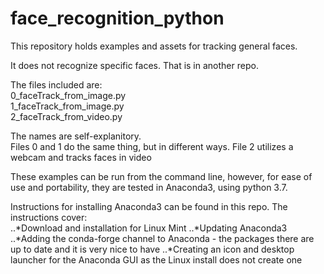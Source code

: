 # face_recognition_python

This repository holds examples and assets for tracking general faces. 

It does not recognize specific faces. That is in another repo.

The files included are:  
0_faceTrack_from_image.py  
1_faceTrack_from_image.py  
2_faceTrack_from_video.py

The names are self-explanitory.  
Files 0 and 1 do the same thing, but in different ways.
File 2 utilizes a webcam and tracks faces in video


These examples can be run from the command line, however, for ease of use and portability, they are tested in Anaconda3, using python 3.7.

Instructions for installing Anaconda3 can be found in this repo. The instructions cover:  
..*Download and installation for Linux Mint
..*Updating Anaconda3 
..*Adding the conda-forge channel to Anaconda - the packages there are up to date and it is very nice to have
..*Creating an icon and desktop launcher for the Anaconda GUI as the Linux install does not create one
